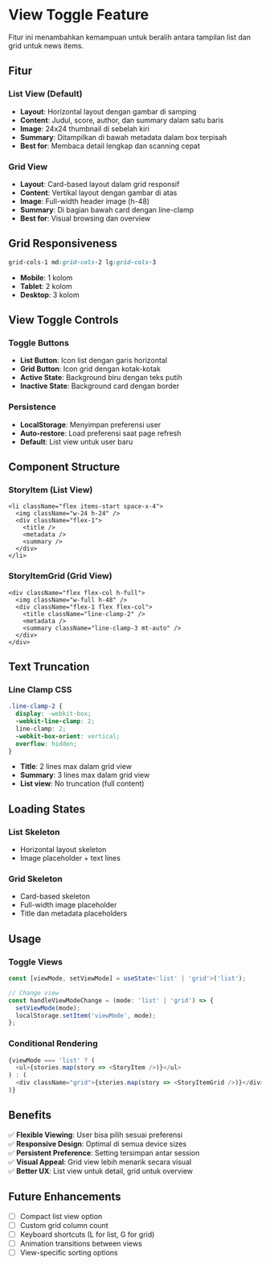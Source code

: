 # View Toggle Feature

Fitur ini menambahkan kemampuan untuk beralih antara tampilan list dan grid untuk news items.

## Fitur

### List View (Default)
- **Layout**: Horizontal layout dengan gambar di samping
- **Content**: Judul, score, author, dan summary dalam satu baris
- **Image**: 24x24 thumbnail di sebelah kiri
- **Summary**: Ditampilkan di bawah metadata dalam box terpisah
- **Best for**: Membaca detail lengkap dan scanning cepat

### Grid View
- **Layout**: Card-based layout dalam grid responsif
- **Content**: Vertikal layout dengan gambar di atas
- **Image**: Full-width header image (h-48)
- **Summary**: Di bagian bawah card dengan line-clamp
- **Best for**: Visual browsing dan overview

## Grid Responsiveness

```css
grid-cols-1 md:grid-cols-2 lg:grid-cols-3
```

- **Mobile**: 1 kolom
- **Tablet**: 2 kolom
- **Desktop**: 3 kolom

## View Toggle Controls

### Toggle Buttons
- **List Button**: Icon list dengan garis horizontal
- **Grid Button**: Icon grid dengan kotak-kotak
- **Active State**: Background biru dengan teks putih
- **Inactive State**: Background card dengan border

### Persistence
- **LocalStorage**: Menyimpan preferensi user
- **Auto-restore**: Load preferensi saat page refresh
- **Default**: List view untuk user baru

## Component Structure

### StoryItem (List View)
```tsx
<li className="flex items-start space-x-4">
  <img className="w-24 h-24" />
  <div className="flex-1">
    <title />
    <metadata />
    <summary />
  </div>
</li>
```

### StoryItemGrid (Grid View)
```tsx
<div className="flex flex-col h-full">
  <img className="w-full h-48" />
  <div className="flex-1 flex flex-col">
    <title className="line-clamp-2" />
    <metadata />
    <summary className="line-clamp-3 mt-auto" />
  </div>
</div>
```

## Text Truncation

### Line Clamp CSS
```css
.line-clamp-2 {
  display: -webkit-box;
  -webkit-line-clamp: 2;
  line-clamp: 2;
  -webkit-box-orient: vertical;
  overflow: hidden;
}
```

- **Title**: 2 lines max dalam grid view
- **Summary**: 3 lines max dalam grid view
- **List view**: No truncation (full content)

## Loading States

### List Skeleton
- Horizontal layout skeleton
- Image placeholder + text lines

### Grid Skeleton
- Card-based skeleton
- Full-width image placeholder
- Title dan metadata placeholders

## Usage

### Toggle Views
```typescript
const [viewMode, setViewMode] = useState<'list' | 'grid'>('list');

// Change view
const handleViewModeChange = (mode: 'list' | 'grid') => {
  setViewMode(mode);
  localStorage.setItem('viewMode', mode);
};
```

### Conditional Rendering
```typescript
{viewMode === 'list' ? (
  <ul>{stories.map(story => <StoryItem />)}</ul>
) : (
  <div className="grid">{stories.map(story => <StoryItemGrid />)}</div>
)}
```

## Benefits

✅ **Flexible Viewing**: User bisa pilih sesuai preferensi  
✅ **Responsive Design**: Optimal di semua device sizes  
✅ **Persistent Preference**: Setting tersimpan antar session  
✅ **Visual Appeal**: Grid view lebih menarik secara visual  
✅ **Better UX**: List view untuk detail, grid untuk overview  

## Future Enhancements

- [ ] Compact list view option
- [ ] Custom grid column count
- [ ] Keyboard shortcuts (L for list, G for grid)
- [ ] Animation transitions between views
- [ ] View-specific sorting options

